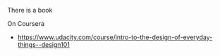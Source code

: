 
There is a book

On Coursera
- https://www.udacity.com/course/intro-to-the-design-of-everyday-things--design101

